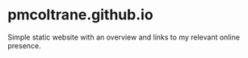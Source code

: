 # pmcoltrane.github.io

Simple static website with an overview and links to my relevant online presence.
